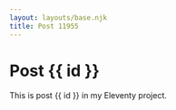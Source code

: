 ```yaml
---
layout: layouts/base.njk
title: Post 11955
---
```


# Post {{ id }}

This is post {{ id }} in my Eleventy project.
